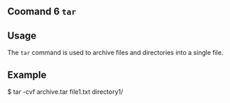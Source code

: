 ## Coomand 6 `tar`

## Usage

 The `tar` command is used to archive files and directories into a single file.


## Example

 $ tar -cvf archive.tar file1.txt directory1/

